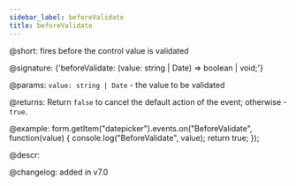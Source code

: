 ```yaml
---
sidebar_label: beforeValidate
title: beforeValidate
---          
```


@short: fires before the control value is validated

@signature: {'beforeValidate: (value: string | Date) => boolean | void;'}

@params:
`value: string | Date` - the value to be validated

@returns:
Return `false` to cancel the default action of the event; otherwise - `true`.

@example:
form.getItem("datepicker").events.on("BeforeValidate", function(value) {
    console.log("BeforeValidate", value);
    return true;
});

@descr:

@changelog: added in v7.0

[comment]: # (@relatedapi: form/api/calendar/calendar_validate_method.md)
